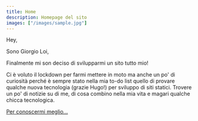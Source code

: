 ```yaml
---
title: Home
description: Homepage del sito
images: ["/images/sample.jpg"]
---
```


Hey,

Sono Giorgio Loi,

Finalmente mi son deciso di svilupparmi un sito tutto mio! 

Ci è voluto il lockdown per farmi mettere in moto ma anche un po' di curiosità perché è sempre stato nella mia to-do list
quello di provare qualche nuova tecnologia (grazie Hugo!) per sviluppo di siti statici. Trovere un po' di notizie su di me, di cosa combino nella mia vita e magari qualche chicca tecnologica.

[Per conoscermi meglio...](/about "Chi sono e cosa faccio")